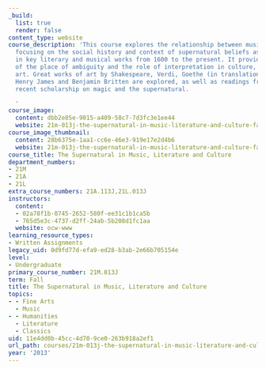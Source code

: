 ```yaml
---
_build:
  list: true
  render: false
content_type: website
course_description: 'This course explores the relationship between music and the supernatural,
  focusing on the social history and context of supernatural beliefs as reflected
  in key literary and musical works from 1600 to the present. It provides an understanding
  of the place of ambiguity and the role of interpretation in culture, science and
  art. Great works of art by Shakespeare, Verdi, Goethe (in translation), Gounod,
  Henry James and Benjamin Britten are explored, as well as readings from the most
  recent scholarship on magic and the supernatural.

  '
course_image:
  content: dbb2e85e-9015-a409-58c7-7d3fc3e1ee44
  website: 21m-013j-the-supernatural-in-music-literature-and-culture-fall-2013
course_image_thumbnail:
  content: 28b6375e-1aa1-cc6e-46e3-919e17e2d4b6
  website: 21m-013j-the-supernatural-in-music-literature-and-culture-fall-2013
course_title: The Supernatural in Music, Literature and Culture
department_numbers:
- 21M
- 21A
- 21L
extra_course_numbers: 21A.113J,21L.013J
instructors:
  content:
  - 02a78f1b-0745-2652-580f-ee31c1b1ca5b
  - 765d5e3c-4737-d2ff-24ab-5b208d1fc1aa
  website: ocw-www
learning_resource_types:
- Written Assignments
legacy_uid: 0d9fd77d-efa9-ed28-b3ab-2e66b705154e
level:
- Undergraduate
primary_course_number: 21M.013J
term: Fall
title: The Supernatural in Music, Literature and Culture
topics:
- - Fine Arts
  - Music
- - Humanities
  - Literature
  - Classics
uid: 11e4dd0b-45cc-4d70-9ce0-263b918a2ef1
url_path: courses/21m-013j-the-supernatural-in-music-literature-and-culture-fall-2013
year: '2013'
---
```


